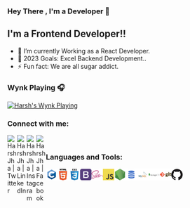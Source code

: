 ### Hey There , I'm a Developer 👋


## I'm a Frontend Developer!!
- 🌱 I’m currently Working as a React Developer.
- 🥅 2023 Goals: Excel Backend Development..
- ⚡ Fun fact: We are all sugar addict.
### Wynk Playing 🎧
[<img src="https://codetea.com/content/images/2018/03/Music-player.gif" alt="Harsh's Wynk Playing" height="100" width="200" />](https://wynk.in/u/crssCdyAY)

### Connect with me:
[<img align="left" alt="Harsh Jha | Twitter" width="22px" src="https://cdn.jsdelivr.net/npm/simple-icons@v3/icons/twitter.svg" />](https://twitter.com/nationalist9839)
[<img align="left" alt="Harsh Jha | LinkedIn" width="22px" src="https://cdn.jsdelivr.net/npm/simple-icons@v3/icons/linkedin.svg" />](https://www.linkedin.com/in/harsh-jha-154013157/)
[<img align="left" alt="Harsh Jha | Instagram" width="22px" src="https://cdn.jsdelivr.net/npm/simple-icons@v3/icons/instagram.svg" />](https://www.instagram.com/_harsh_jha_/)
[<img align="left" alt="Harsh Jha | Facebook" width="22px" src="https://cdn.jsdelivr.net/npm/simple-icons@v3/icons/facebook.svg" />](https://www.fb.com/harshjhasd/)
</br>

### Languages and Tools:


<img align="left" alt="C-Language" width="26px" src="https://raw.githubusercontent.com/github/explore/80688e429a7d4ef2fca1e82350fe8e3517d3494d/topics/c/c.png" />
<img align="left" alt="HTML5" width="26px" src="https://raw.githubusercontent.com/github/explore/80688e429a7d4ef2fca1e82350fe8e3517d3494d/topics/html/html.png" />
<img align="left" alt="CSS3" width="26px" src="https://raw.githubusercontent.com/github/explore/80688e429a7d4ef2fca1e82350fe8e3517d3494d/topics/css/css.png" />
<img align="left" alt="Bootstrap" width="26px" src="https://raw.githubusercontent.com/github/explore/78df643247d429f6cc873026c0622819ad797942/topics/bootstrap/bootstrap.png" />
<img align="left" alt="Sass" width="26px" src="https://raw.githubusercontent.com/github/explore/80688e429a7d4ef2fca1e82350fe8e3517d3494d/topics/sass/sass.png" />
<img align="left" alt="JavaS" width="26px" src="https://raw.githubusercontent.com/github/explore/80688e429a7d4ef2fca1e82350fe8e3517d3494d/topics/javascript/javascript.png" />
<img align="left" alt="Node.js" width="26px" src="https://raw.githubusercontent.com/github/explore/80688e429a7d4ef2fca1e82350fe8e3517d3494d/topics/nodejs/nodejs.png" />
<img align="left" alt="SQL" width="26px" src="https://raw.githubusercontent.com/github/explore/80688e429a7d4ef2fca1e82350fe8e3517d3494d/topics/sql/sql.png" />
<img align="left" alt="MySQL" width="26px" src="https://raw.githubusercontent.com/github/explore/80688e429a7d4ef2fca1e82350fe8e3517d3494d/topics/mysql/mysql.png" />
<img align="left" alt="MongoDB" width="26px" src="https://raw.githubusercontent.com/github/explore/80688e429a7d4ef2fca1e82350fe8e3517d3494d/topics/mongodb/mongodb.png" />
<img align="left" alt="Git" width="26px" src="https://raw.githubusercontent.com/github/explore/80688e429a7d4ef2fca1e82350fe8e3517d3494d/topics/git/git.png" />
<img align="left" alt="GitHub" width="26px" src="https://raw.githubusercontent.com/github/explore/78df643247d429f6cc873026c0622819ad797942/topics/github/github.png" />






